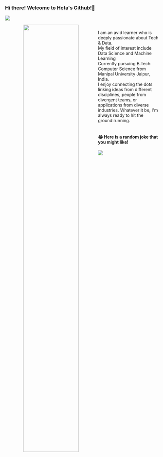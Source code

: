 ### Hi there! Welcome to Heta's Github!👋   &nbsp; &nbsp;
![](https://komarev.com/ghpvc/?username=Heta287)


<p align="center">
  <img align="left" width="60%" src="https://github-readme-stats.vercel.app/api?username=Heta287&show_icons=true&theme=tokyonight&show_icons=true" />
</p>


<br>
I am an avid learner who is deeply passionate about Tech & Data. <br>
My field of interest include Data Science and Machine Learning <br>
Currently pursuing B.Tech Computer Science from Manipal University Jaipur, India. <br>
I enjoy connecting the dots linking ideas from different disciplines, people from divergent teams, or applications from diverse industries.
Whatever it be, I'm always ready to hit the ground running.
<br> <br>

#### 😂 Here is a random joke that you might like!
![](https://readme-jokes.vercel.app/api?theme=tokyonight)
